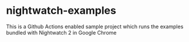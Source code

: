 # nightwatch-examples
This is a Github Actions enabled sample project which runs the examples bundled with Nightwatch 2 in Google Chrome
